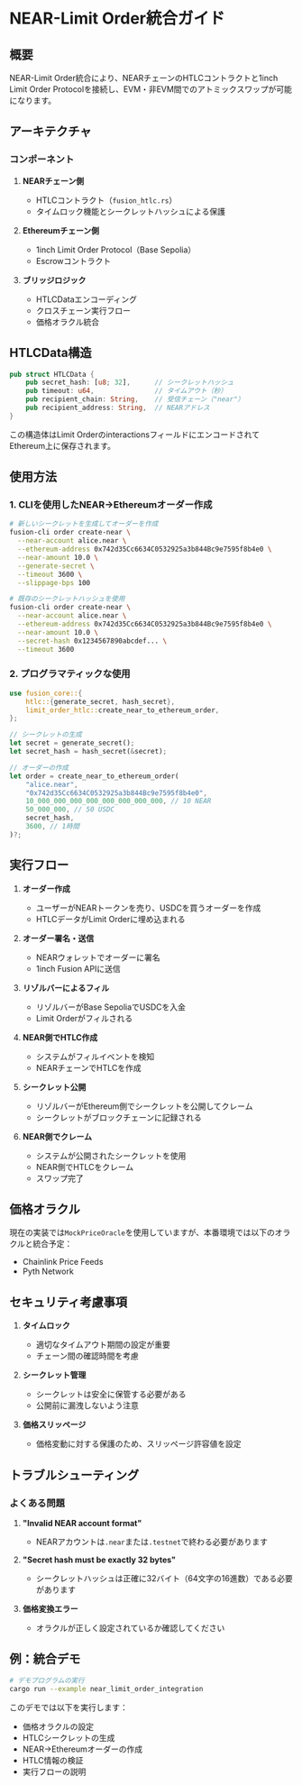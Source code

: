 # NEAR-Limit Order統合ガイド

## 概要

NEAR-Limit Order統合により、NEARチェーンのHTLCコントラクトと1inch Limit Order Protocolを接続し、EVM・非EVM間でのアトミックスワップが可能になります。

## アーキテクチャ

### コンポーネント

1. **NEARチェーン側**
   - HTLCコントラクト（`fusion_htlc.rs`）
   - タイムロック機能とシークレットハッシュによる保護

2. **Ethereumチェーン側**
   - 1inch Limit Order Protocol（Base Sepolia）
   - Escrowコントラクト

3. **ブリッジロジック**
   - HTLCDataエンコーディング
   - クロスチェーン実行フロー
   - 価格オラクル統合

## HTLCData構造

```rust
pub struct HTLCData {
    pub secret_hash: [u8; 32],      // シークレットハッシュ
    pub timeout: u64,               // タイムアウト（秒）
    pub recipient_chain: String,    // 受信チェーン（"near"）
    pub recipient_address: String,  // NEARアドレス
}
```

この構造体はLimit OrderのinteractionsフィールドにエンコードされてEthereum上に保存されます。

## 使用方法

### 1. CLIを使用したNEAR→Ethereumオーダー作成

```bash
# 新しいシークレットを生成してオーダーを作成
fusion-cli order create-near \
  --near-account alice.near \
  --ethereum-address 0x742d35Cc6634C0532925a3b844Bc9e7595f8b4e0 \
  --near-amount 10.0 \
  --generate-secret \
  --timeout 3600 \
  --slippage-bps 100

# 既存のシークレットハッシュを使用
fusion-cli order create-near \
  --near-account alice.near \
  --ethereum-address 0x742d35Cc6634C0532925a3b844Bc9e7595f8b4e0 \
  --near-amount 10.0 \
  --secret-hash 0x1234567890abcdef... \
  --timeout 3600
```

### 2. プログラマティックな使用

```rust
use fusion_core::{
    htlc::{generate_secret, hash_secret},
    limit_order_htlc::create_near_to_ethereum_order,
};

// シークレットの生成
let secret = generate_secret();
let secret_hash = hash_secret(&secret);

// オーダーの作成
let order = create_near_to_ethereum_order(
    "alice.near",
    "0x742d35Cc6634C0532925a3b844Bc9e7595f8b4e0",
    10_000_000_000_000_000_000_000_000, // 10 NEAR
    50_000_000, // 50 USDC
    secret_hash,
    3600, // 1時間
)?;
```

## 実行フロー

1. **オーダー作成**
   - ユーザーがNEARトークンを売り、USDCを買うオーダーを作成
   - HTLCデータがLimit Orderに埋め込まれる

2. **オーダー署名・送信**
   - NEARウォレットでオーダーに署名
   - 1inch Fusion APIに送信

3. **リゾルバーによるフィル**
   - リゾルバーがBase SepoliaでUSDCを入金
   - Limit Orderがフィルされる

4. **NEAR側でHTLC作成**
   - システムがフィルイベントを検知
   - NEARチェーンでHTLCを作成

5. **シークレット公開**
   - リゾルバーがEthereum側でシークレットを公開してクレーム
   - シークレットがブロックチェーンに記録される

6. **NEAR側でクレーム**
   - システムが公開されたシークレットを使用
   - NEAR側でHTLCをクレーム
   - スワップ完了

## 価格オラクル

現在の実装では`MockPriceOracle`を使用していますが、本番環境では以下のオラクルと統合予定：

- Chainlink Price Feeds
- Pyth Network

## セキュリティ考慮事項

1. **タイムロック**
   - 適切なタイムアウト期間の設定が重要
   - チェーン間の確認時間を考慮

2. **シークレット管理**
   - シークレットは安全に保管する必要がある
   - 公開前に漏洩しないよう注意

3. **価格スリッページ**
   - 価格変動に対する保護のため、スリッページ許容値を設定

## トラブルシューティング

### よくある問題

1. **"Invalid NEAR account format"**
   - NEARアカウントは`.near`または`.testnet`で終わる必要があります

2. **"Secret hash must be exactly 32 bytes"**
   - シークレットハッシュは正確に32バイト（64文字の16進数）である必要があります

3. **価格変換エラー**
   - オラクルが正しく設定されているか確認してください

## 例：統合デモ

```bash
# デモプログラムの実行
cargo run --example near_limit_order_integration
```

このデモでは以下を実行します：
- 価格オラクルの設定
- HTLCシークレットの生成
- NEAR→Ethereumオーダーの作成
- HTLC情報の検証
- 実行フローの説明